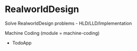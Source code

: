# RealworldDesign
Solve RealworldDesign problems - HLD/LLD/Implementation


Machine Coding (module = machine-coding)
<ul> 
    <li>TodoApp</li>
</ul>